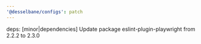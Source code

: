 ```yaml
---
'@desselbane/configs': patch
---
```


deps: [minor|dependencies] Update package eslint-plugin-playwright from 2.2.2 to 2.3.0
